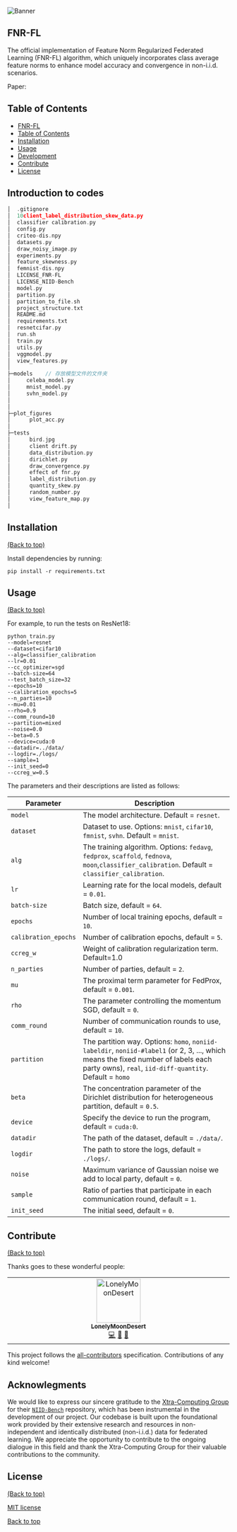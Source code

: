 ![Banner](https://cdn.jsdelivr.net/gh/LonelyMoonDesert/BlogImgBed2@main/img/20231211183533.png)

## FNR-FL

The official implementation of Feature Norm Regularized Federated Learning (FNR-FL) algorithm, which uniquely incorporates class average feature norms to enhance model accuracy and convergence in non-i.i.d. scenarios.

Paper: 



## Table of Contents

- [FNR-FL](#project-title)
- [Table of Contents](#table-of-contents)
- [Installation](#installation)
- [Usage](#usage)
- [Development](#development)
- [Contribute](#contribute)
- [License](#license)

## Introduction to codes

```c
│  .gitignore
│  10client_label_distribution_skew_data.py
│  classifier calibration.py
│  config.py
│  criteo-dis.npy
│  datasets.py
│  draw_noisy_image.py
│  experiments.py
│  feature_skewness.py
│  femnist-dis.npy
│  LICENSE_FNR-FL
│  LICENSE_NIID-Bench
│  model.py
│  partition.py
│  partition_to_file.sh
│  project_structure.txt
│  README.md
│  requirements.txt
│  resnetcifar.py
│  run.sh
│  train.py
│  utils.py
│  vggmodel.py
│  view_features.py
│        
├─models	// 存放模型文件的文件夹
│     celeba_model.py
│     mnist_model.py
│     svhn_model.py
│    
│          
├─plot_figures
│      plot_acc.py
│      
├─tests
│      bird.jpg
│      client drift.py
│      data_distribution.py
│      dirichlet.py
│      draw_convergence.py
│      effect of fnr.py
│      label_distribution.py
│      quantity_skew.py
│      random_number.py
│      view_feature_map.py
│

```



## Installation

[(Back to top)](#table-of-contents)

Install dependencies by running:

```shell
pip install -r requirements.txt
```



## Usage
[(Back to top)](#table-of-contents)

For example, to run the tests on ResNet18:

```shell
python train.py 
--model=resnet
--dataset=cifar10
--alg=classifier_calibration
--lr=0.01
--cc_optimizer=sgd
--batch-size=64
--test_batch_size=32
--epochs=10
--calibration_epochs=5
--n_parties=10
--mu=0.01
--rho=0.9
--comm_round=10
--partition=mixed
--noise=0.0
--beta=0.5
--device=cuda:0
--datadir=../data/
--logdir=./logs/
--sample=1
--init_seed=0
--ccreg_w=0.5
```

The parameters and their descriptions are listed as follows:

| Parameter            | Description                                                  |
| -------------------- | ------------------------------------------------------------ |
| `model`              | The model architecture. Default = `resnet`.                  |
| `dataset`            | Dataset to use. Options: `mnist`, `cifar10`, `fmnist`, `svhn`. Default = `mnist`. |
| `alg`                | The training algorithm. Options: `fedavg`, `fedprox`, `scaffold`, `fednova`, `moon`,`classifier_calibration`. Default = `classifier_calibration`. |
| `lr`                 | Learning rate for the local models, default = `0.01`.        |
| `batch-size`         | Batch size, default = `64`.                                  |
| `epochs`             | Number of local training epochs, default = `10`.             |
| `calibration_epochs` | Number of calibration epochs, default = `5`.                 |
| `ccreg_w`            | Weight of calibration regularization term. Default=1.0       |
| `n_parties`          | Number of parties, default = `2`.                            |
| `mu`                 | The proximal term parameter for FedProx, default = `0.001`.  |
| `rho`                | The parameter controlling the momentum SGD, default = `0`.   |
| `comm_round`         | Number of communication rounds to use, default = `10`.       |
| `partition`          | The partition way. Options: `homo`, `noniid-labeldir`, `noniid-#label1` (or 2, 3, ..., which means the fixed number of labels each party owns), `real`, `iid-diff-quantity`. Default = `homo` |
| `beta`               | The concentration parameter of the Dirichlet distribution for heterogeneous partition, default = `0.5`. |
| `device`             | Specify the device to run the program, default = `cuda:0`.   |
| `datadir`            | The path of the dataset, default = `./data/`.                |
| `logdir`             | The path to store the logs, default = `./logs/`.             |
| `noise`              | Maximum variance of Gaussian noise we add to local party, default = `0`. |
| `sample`             | Ratio of parties that participate in each communication round, default = `1`. |
| `init_seed`          | The initial seed, default = `0`.                             |

## Contribute
[(Back to top)](#table-of-contents)

Thanks goes to these wonderful people:

<table>
  <tbody>
    <tr>
      <td align="center" valign="top" width="14.28%"><a href="https://github.com/LonelyMoonDesert"><img src="https://avatars.githubusercontent.com/u/56340292?v=4" width="100px;" alt="LonelyMoonDesert"/><br /><sub><b>LonelyMoonDesert</b></sub></a><br /><a href="https://github.com/LonelyMoonDesert/FNR-FL/commits?author=LonelyMoonDesert" title="Code">💻</a> <a href="" title="Design">🎨</a> <a href="" title="Ideas, Planning, & Feedback">🤔</a></td>
    </tr>
  </tbody>
</table>

This project follows the [all-contributors](https://github.com/all-contributors/all-contributors) specification. Contributions of any kind welcome!

## Acknowlegments

We would like to express our sincere gratitude to the [Xtra-Computing Group](https://github.com/Xtra-Computing) for their [`NIID-Bench`](https://github.com/Xtra-Computing/NIID-Bench) repository, which has been instrumental in the development of our project. Our codebase is built upon the foundational work provided by their extensive research and resources in non-independent and identically distributed (non-i.i.d.) data for federated learning. We appreciate the opportunity to contribute to the ongoing dialogue in this field and thank the Xtra-Computing Group for their valuable contributions to the community.

## License

[(Back to top)](#table-of-contents)

[MIT license](./LICENSE_FNR-FL)

























































[Back to top](#table-of-contents)
